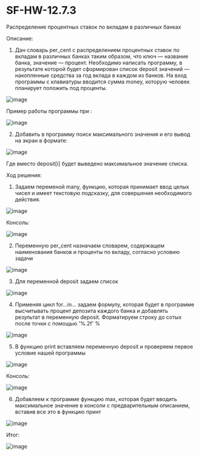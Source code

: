 # SF-HW-12.7.3
 Распределение процентных ставок по вкладам в различных банках

Описание:

1) Дан словарь per_cent с распределением процентных ставок по вкладам в различных банках таким образом, что ключ — название банка, значение — процент. Необходимо написать программу, в результате которой будет сформирован список deposit значений — накопленные средства за год вклада в каждом из банков. На вход программы с клавиатуры вводится сумма money, которую человек планирует положить под проценты.

![image](https://user-images.githubusercontent.com/110028579/184689512-6ee34e09-7755-4e84-b966-e68ca98b857c.png)

Пример работы программы при :

![image](https://user-images.githubusercontent.com/110028579/184689669-6e33f7f4-fa62-4df8-bd72-1f1ed7834b63.png)

2) Добавить в программу поиск максимального значения и его вывод на экран в формате:

![image](https://user-images.githubusercontent.com/110028579/184690112-044eb8f6-78cf-4733-93ff-4fb24626d320.png)

Где вместо deposit[i] будет выведено максимальное значение списка.

Ход решения:

1. Задаем переменой many, функцию, которая принимает ввод целых чисел и имеет текстовую подсказку, для совершения необходимого действия.

![image](https://user-images.githubusercontent.com/110028579/184691493-21fbae1f-c158-4ccb-99e9-532e396c432f.png)

Консоль:

![image](https://user-images.githubusercontent.com/110028579/184691677-d8115472-44a9-42f8-8420-c17d79e76c9d.png)

2. Переменную per_cent назначаем словарем, содержащем наименования банков и проценты по вкладу, согласно условию задачи

![image](https://user-images.githubusercontent.com/110028579/184692409-4fd1c3c5-3c28-4b90-853d-a6bdbc1930b0.png)

3. Для переменной deposit задаем список

![image](https://user-images.githubusercontent.com/110028579/184695013-5d264b08-0dd7-4b9f-9bbc-bc612314bdf4.png)

4. Применяя цикл for...in... задаем формулу, которая будет в программе высчитывать процент депозита каждого банка и добавлять результат в переменную deposit. Форматируем строку до сотых после точки с помощью '%.2f' %

![image](https://user-images.githubusercontent.com/110028579/184697395-82e92b55-b85c-46c7-8caa-560e76348f7b.png)

5. В функцию print вставляем переменную deposit и проверяем первое условие нашей программы

![image](https://user-images.githubusercontent.com/110028579/184703888-a088b3c4-cb04-428f-8e7d-140f3d80c175.png)

Консоль:

![image](https://user-images.githubusercontent.com/110028579/184704325-6ccde207-8294-48b4-b3af-2baf4a21e18b.png)

6. Добавляем к программе функцию max, которая будет вводить максимальное значение в консоли с предварительным описанием, вставив все это в функцию принт

![image](https://user-images.githubusercontent.com/110028579/184705742-f6b50682-ba52-4d9e-ac35-6811f7a3e417.png)

Итог:

![image](https://user-images.githubusercontent.com/110028579/184706212-07e5f3bf-2582-41db-b7d8-0258f0e6f878.png)



